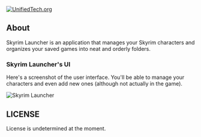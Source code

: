 [![UnifiedTech.org](http://www.unifiedtech.org/global/img/unifiedtech_logo.png)](http://www.unifiedtech.org/)

## About

Skyrim Launcher is an application that manages your Skyrim characters and organizes your saved games into neat and orderly folders.

### Skyrim Launcher's UI
Here's a screenshot of the user interface. You'll be able to manage your characters and even add new ones (although not actually in the game).

![Skyrim Launcher](http://www.unifiedtech.org/Products/SkyrimLauncher/SkyrimLauncherSS.png)

## LICENSE

License is undetermined at the moment.
